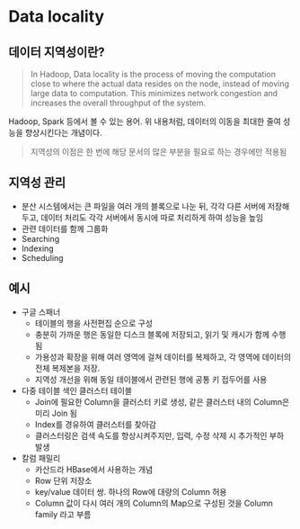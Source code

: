 # Data locality

## 데이터 지역성이란?

> In Hadoop, Data locality is the process of moving the computation close to where the actual data resides on the node, instead of moving large data to computation. This minimizes network congestion and increases the overall throughput of the system.

Hadoop, Spark 등에서 볼 수 있는 용어.
위 내용처럼, 데이터의 이동을 최대한 줄여 성능을 향상시킨다는 개념이다.

> 지역성의 이점은 한 번에 해당 문서의 많은 부분을 필요로 하는 경우에만 적용됨

## 지역성 관리

- 분산 시스템에서는 큰 파일을 여러 개의 블록으로 나눈 뒤, 각각 다른 서버에 저장해두고, 데이터 처리도 각각 서버에서 동시에 따로 처리하게 하여 성능을 높임
- 관련 데이터를 함께 그룹화
- Searching
- Indexing
- Scheduling

## 예시

- 구글 스패너
  - 테이블의 행을 사전편집 순으로 구성
  - 충분히 가까운 행은 동일한 디스크 블록에 저장되고, 읽기 및 캐시가 함께 수행됨
  - 가용성과 확장을 위해 여러 영역에 걸쳐 데이터를 복제하고, 각 영역에 데이터의 전체 복제본을 저장.
  - 지역성 개선을 위해 동일 테이블에서 관련된 행에 공통 키 접두어를 사용
- 다중 테이블 색인 클러스터 테이블
  - Join에 필요한 Column을 클러스터 키로 생성, 같은 클러스터 내의 Column은 미리 Join 됨
  - Index를 경유하여 클러스터를 찾아감
  - 클러스터링은 검색 속도를 향상시켜주지만, 입력, 수정 삭제 시 추가적인 부하 발생
- 칼럼 패밀리
  - 카산드라 HBase에서 사용하는 개념
  - Row 단위 저장소
  - key/value 데이터 쌍. 하나의 Row에 대량의 Column 허용
  - Column 값이 다시 여러 개의 Column의 Map으로 구성된 것을 Column family 라고 부름
